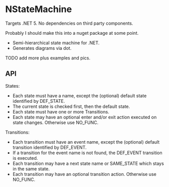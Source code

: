 # NStateMachine

Targets .NET 5. No dependencies on third party components.

Probably I should make this into a nuget package at some point.

- Semi-hierarchical state machine for .NET.
- Generates diagrams via dot.

TODO add more plus examples and pics.

## API

States:
- Each state must have a name, except the (optional) default state identified by DEF_STATE.
- The current state is checked first, then the default state.
- Each state must have one or more Transitions.
- Each state may have an optional enter and/or exit action executed on state changes. Otherwise use NO_FUNC.


Transitions:
- Each transition must have an event name, except the (optional) default transition identified by DEF_EVENT.
- If a transition for the event name is not found, the DEF_EVENT transition is executed.
- Each transition may have a next state name or SAME_STATE which stays in the same state.
- Each transition may have an optional transition action. Otherwise use NO_FUNC.


